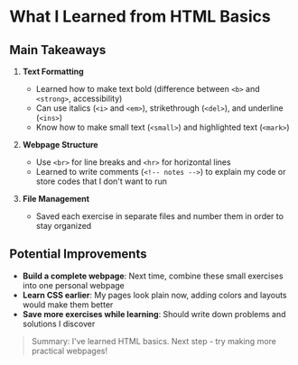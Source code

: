# What I Learned from HTML Basics  

## Main Takeaways  

1. **Text Formatting**  
   - Learned how to make text bold (difference between `<b>` and `<strong>`, accessibility)  
   - Can use italics (`<i>` and `<em>`), strikethrough (`<del>`), and underline (`<ins>`)  
   - Know how to make small text (`<small>`) and highlighted text (`<mark>`)  

2. **Webpage Structure**  
   - Use `<br>` for line breaks and `<hr>` for horizontal lines  
   - Learned to write comments (`<!-- notes -->`) to explain my code or store codes that I don't want to run

3. **File Management**  
   - Saved each exercise in separate files and number them in order to stay organized  

## Potential Improvements
- **Build a complete webpage**: Next time, combine these small exercises into one personal webpage  
- **Learn CSS earlier**: My pages look plain now, adding colors and layouts would make them better  
- **Save more exercises while learning**: Should write down problems and solutions I discover  

> Summary: I've learned HTML basics. Next step - try making more practical webpages!